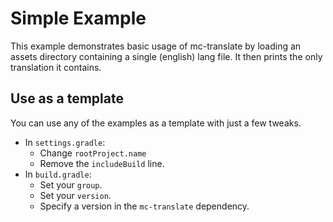 # Simple Example

This example demonstrates basic usage of mc-translate by loading an assets directory containing a single (english) lang
file. It then prints the only translation it contains.

## Use as a template

You can use any of the examples as a template with just a few tweaks.

- In `settings.gradle`:
  - Change `rootProject.name`
  - Remove the `includeBuild` line.
- In `build.gradle`:
  - Set your `group`.
  - Set your `version`.
  - Specify a version in the `mc-translate` dependency.
